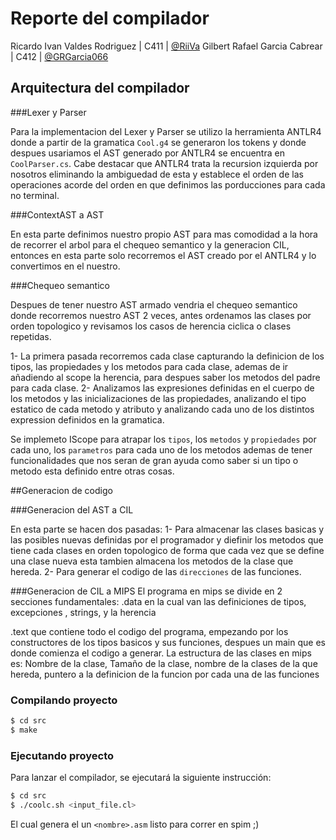 # Reporte del compilador


Ricardo Ivan Valdes Rodriguez | C411 | [@RiiVa](https://github.com/RiiVa)
Gilbert Rafael Garcia Cabrear | C412 | [@GRGarcia066](https://github.com/GRGarcia066)

## Arquitectura del compilador

###Lexer y Parser

Para la implementacion del Lexer y Parser se utilizo la herramienta ANTLR4 donde a partir de la gramatica `Cool.g4` se generaron los tokens y donde despues usariamos el AST generado por ANTLR4 se encuentra en `CoolParser.cs`. Cabe destacar que ANTLR4 trata la recursion izquierda por nosotros eliminando la ambiguedad de esta y establece el orden de las operaciones acorde del orden en que definimos las porducciones para cada no terminal.

###ContextAST a AST

En esta parte definimos nuestro propio AST para mas comodidad a la hora de recorrer el arbol para el chequeo semantico y la generacion CIL, entonces en esta parte solo recorremos el AST creado por el ANTLR4 y lo convertimos en el nuestro. 

###Chequeo semantico

Despues de tener nuestro AST armado vendria el chequeo semantico donde recorremos nuestro AST 2 veces, antes ordenamos las clases por orden topologico y revisamos los casos de herencia ciclica o clases repetidas.

1- La primera pasada recorremos cada clase capturando la definicion de los tipos, las propiedades y los metodos para cada clase, ademas de ir añadiendo al scope la herencia, para despues saber los metodos del padre para cada clase.
2- Analizamos las expresiones definidas en el cuerpo de los metodos y las inicializaciones de las propiedades, analizando el tipo estatico de cada metodo y atributo y analizando cada uno de los distintos expression definidos en la gramatica.

Se implemeto IScope para atrapar los `tipos`, los `metodos` y `propiedades` por cada uno, los `parametros` para cada uno de los metodos ademas de tener funcionalidades que nos seran de gran ayuda como saber si un tipo o metodo esta definido entre otras cosas.


##Generacion de codigo

###Generacion del AST a CIL

En esta parte se hacen dos pasadas:
1- Para almacenar las clases basicas y las posibles nuevas definidas por el programador y diefinir los metodos que tiene cada clases en orden topologico de forma que cada vez que se define una clase nueva esta tambien almacena los metodos de la clase que hereda.
2- Para generar el codigo de las `direcciones` de las funciones.

###Generacion de CIL a MIPS
El programa en mips se divide en 2 secciones fundamentales:
.data en la cual van las definiciones de tipos, excepciones , strings, y la herencia

.text que contiene todo el codigo del programa, empezando por los constructores de los tipos basicos y sus funciones, despues un main que es donde comienza el codigo a generar.
La estructura de las clases en mips es:
Nombre de la clase,
Tamaño de la clase,
nombre de la clases de la que hereda,
puntero a la definicion de la funcion por cada una de las funciones 

### Compilando proyecto

```bash
$ cd src
$ make
```

### Ejecutando proyecto

Para lanzar el compilador, se ejecutará la siguiente instrucción:

```bash
$ cd src
$ ./coolc.sh <input_file.cl>
```

El cual genera el un `<nombre>.asm` listo para correr en spim ;)